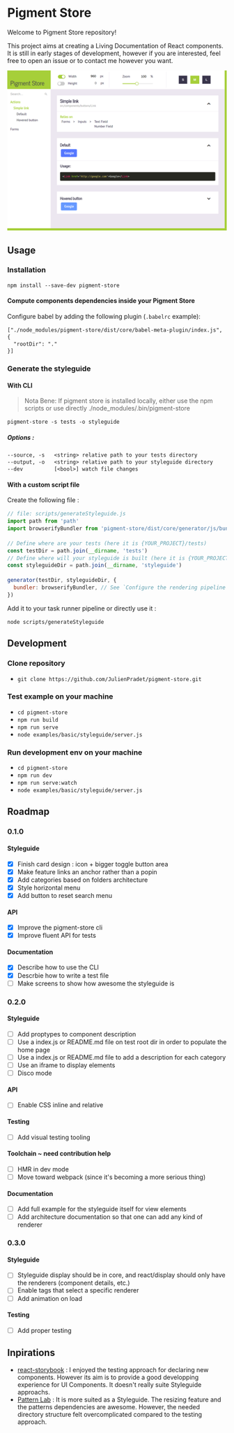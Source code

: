 # Pigment Store

Welcome to Pigment Store repository!

This project aims at creating a Living Documentation of React components. It is still in early stages of development, however if you are interested, feel free to open an issue or to contact me however you want.

![Preview of Pigment Store basic example](https://github.com/JulienPradet/pigment-store/raw/master/doc/images/global-preview.png)

## Usage

### Installation

```
npm install --save-dev pigment-store
```

#### Compute components dependencies inside your Pigment Store

Configure babel by adding the following plugin (`.babelrc` example):
```
["./node_modules/pigment-store/dist/core/babel-meta-plugin/index.js", {
  "rootDir": "."
}]
```

### Generate the styleguide

#### With CLI

> Nota Bene: If pigment store is installed locally, either use the npm scripts or use directly ./node_modules/.bin/pigment-store

```
pigment-store -s tests -o styleguide
```

##### Options :

```
--source, -s   <string> relative path to your tests directory
--output, -o   <string> relative path to your styleguide directory
--dev          [<bool>] watch file changes
```

#### With a custom script file

Create the following file :
```js
// file: scripts/generateStyleguide.js
import path from 'path'
import browserifyBundler from 'pigment-store/dist/core/generator/js/bundler/browserify'

// Define where are your tests (here it is {YOUR_PROJECT}/tests)
const testDir = path.join(__dirname, 'tests')
// Define where will your styleguide is built (here it is {YOUR_PROJECT}/tests)
const styleguideDir = path.join(__dirname, 'styleguide')

generator(testDir, styleguideDir, {
  bundler: browserifyBundler, // See `Configure the rendering pipeline` in `doc/README.md`
})
```

Add it to your task runner pipeline or directly use it :
```
node scripts/generateStyleguide
```

## Development

### Clone repository

* `git clone https://github.com/JulienPradet/pigment-store.git`

### Test example on your machine

* `cd pigment-store`
* `npm run build`
* `npm run serve`
* `node examples/basic/styleguide/server.js`

### Run development env on your machine

* `cd pigment-store`
* `npm run dev`
* `npm run serve:watch`
* `node examples/basic/styleguide/server.js`

## Roadmap

### 0.1.0

#### Styleguide

* [x] Finish card design : icon + bigger toggle button area
* [x] Make feature links an anchor rather than a popin
* [x] Add categories based on folders architecture
* [x] Style horizontal menu
* [x] Add button to reset search menu

#### API

* [x] Improve the pigment-store cli
* [x] Improve fluent API for tests

#### Documentation

* [x] Describe how to use the CLI
* [x] Descrbie how to write a test file
* [ ] Make screens to show how awesome the styleguide is

### 0.2.0

#### Styleguide

* [ ] Add proptypes to component description
* [ ] Use a index.js or README.md file on test root dir in order to populate the home page
* [ ] Use a index.js or README.md file to add a description for each category
* [ ] Use an iframe to display elements
* [ ] Disco mode

#### API

* [ ] Enable CSS inline and relative

#### Testing

* [ ] Add visual testing tooling

#### Toolchain ~ need contribution help

* [ ] HMR in dev mode
* [ ] Move toward webpack (since it's becoming a more serious thing)

#### Documentation

* [ ] Add full example for the styleguide itself for view elements
* [ ] Add architecture documentation so that one can add any kind of renderer

### 0.3.0

#### Styleguide

* [ ] Styleguide display should be in core, and react/display should only have the renderers (component details, etc.)
* [ ] Enable tags that select a specific renderer
* [ ] Add animation on load

#### Testing

* [ ] Add proper testing

## Inpirations

* [react-storybook](https://github.com/kadirahq/react-storybook) : I enjoyed the testing approach for declaring new components. However its aim is to provide a good developping experience for UI Components. It doesn't really suite Styleguide approachs.
* [Pattern Lab](http://patternlab.io/) : It is more suited as a Styleguide. The resizing feature and the patterns dependencies are awesome. However, the needed directory structure felt overcomplicated compared to the testing approach.
